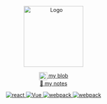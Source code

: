 <p align="center">
  <img src="https://www.gitsu.cn/static/img/shui.png"
        alt="Logo" width="160" height="164" style="max-width: 100%;">
</p>

<p align="center">
  <a href="https://www.gitsu.cn">
    <img align="center" alt="wineSu" width="22px" src="https://www.gitsu.cn/static/img/favicon.ico" />
    my blob
  </a>
  <br />
  <a href="https://blog.csdn.net/susuzhe123">
    🌱 my notes
  </a>
</p>
<p align="center">
    <a href="https://github.com/1042970366/">
        <img src="https://img.shields.io/badge/react-源码-blue" alt="react" />
    </a>
    <a href="https://vuejs.org/">
        <img src="https://img.shields.io/badge/vue-源码-green" alt="Vue">
    </a>
    <a href="https://github.com/1042970366/">
        <img src="https://img.shields.io/badge/webpack-源码-green" alt="webpack">
    </a>
    <a href="https://github.com/1042970366/">
        <img src="https://img.shields.io/badge/more-studying-green" alt="webpack">
    </a>
</p>
